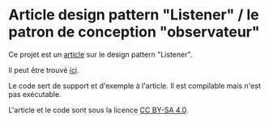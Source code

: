 # Article  design pattern "Listener" / le patron de conception "observateur"

Ce projet est un [article](article/article.md) sur le design pattern "Listener".

Il peut être trouvé [ici](article/article.md).

Le code sert de support et d'exemple à l'article. Il est compilable mais n'est pas exécutable.

L'article et le code sont sous la licence [CC BY-SA 4.0](./LICENSE.md).

